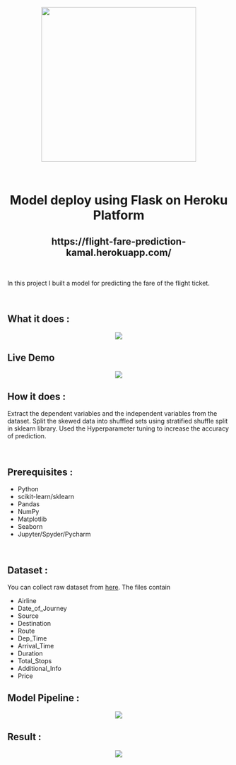 <p align='center'><img height='350' src = 'https://user-images.githubusercontent.com/31500911/143280856-7644619b-68eb-4137-ab59-a01c64f1df50.png'></p>
<br>


<h1 align='center'>Model deploy using Flask on Heroku Platform</h1>
<h2 align='center'>https://flight-fare-prediction-kamal.herokuapp.com/</h2>
<br>
<p>In this project I built a model for predicting the fare of the flight ticket.</p>
<br>
<h2>What it does : </h2>
<p align='center'><img src='https://user-images.githubusercontent.com/31500911/143291485-1852da18-7ee4-4871-ba67-7940739819e3.PNG'></p>

<h2>Live Demo</h2>
<p align='center'><img src='https://user-images.githubusercontent.com/31500911/143289719-210e5c78-e634-49e8-aa6b-48acae6076b8.gif'></p>


<h2>How it does : </h2>
<p>Extract the dependent variables and the independent variables from the dataset. Split the skewed data into shuffled sets using stratified shuffle split in sklearn library. Used the Hyperparameter tuning to increase the accuracy of prediction.</p>
<br>
<h2>Prerequisites :</h2>
<ul>
  <li>Python</li>
  <li>scikit-learn/sklearn</li>
  <li>Pandas</li>
  <li>NumPy</li>
  <li>Matplotlib</li>
  <li>Seaborn</li>
  <li>Jupyter/Spyder/Pycharm</li>
</ul>
<br>
<h2>Dataset : </h2>
<p>You can collect raw dataset from <a href="https://github.com/Kamal2511/Flight-Fare-Prediction/blob/main/Dataset/Data_Train.xlsx">here</a>. The files contain</p>
<ul>
  <li>Airline </li>
  <li>Date_of_Journey</li>
  <li>Source</li>
  <li>Destination</li>
  <li>Route</li>
  <li>Dep_Time</li>
  <li>Arrival_Time</li>
  <li>Duration</li>
  <li>Total_Stops</li>
  <li>Additional_Info</li>
  <li>Price</li> 
</ul>
<h2>Model Pipeline :</h2>
<p align='center'><img src='https://user-images.githubusercontent.com/31500911/143293225-c64aa83a-38bf-490a-aacf-eb96eb6c7088.png'></p>

<h2>Result :</h2>
<p align='center'><img src='https://user-images.githubusercontent.com/31500911/144676081-2d692d73-1c16-4c5a-a1ef-0ff50ec576b4.png'></p>
